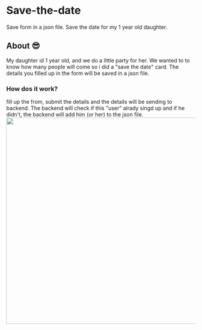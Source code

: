 # Save-the-date
Save form in a json file.
Save the date for my 1 year old daughter.


<h2> About 😎</h2>
My daughter id 1 year old, and we do a little party for her. We wanted to to know how many people will come so i did a "save the date" card.
The details you filled up in the form will be saved in a json file.


<h3>How dos it work?</h3>
fill up the from, submit the details and the details will be sending to backend.
The backend will check if this "user" alrady singd up and if he didn't, the backend will add him (or her) to the json file.

<img align="center" src="https://media.giphy.com/media/OJ03FjiLv28vOjdT8s/giphy.gif" width="550">

